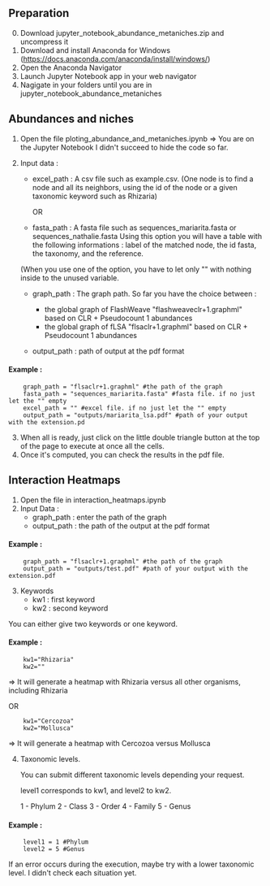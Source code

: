 ## Preparation

0) Download jupyter_notebook_abundance_metaniches.zip and uncompress it
1) Download and install Anaconda for Windows (https://docs.anaconda.com/anaconda/install/windows/)
2) Open the Anaconda Navigator
3) Launch Jupyter Notebook app in your web navigator
4) Nagigate in your folders until you are in jupyter_notebook_abundance_metaniches

## Abundances and niches 

1) Open the file ploting_abundance_and_metaniches.ipynb
=> You are on the Jupyter Notebook
I didn't succeed to hide the code so far. 
2) Input data :
	- excel_path : A csv file such as example.csv.
		(One node is to find a node and all its neighbors, using the id of the node or a given taxonomic keyword such as Rhizaria)
		
		OR
		
	- fasta_path : A fasta file such as sequences_mariarita.fasta or sequences_nathalie.fasta 
		Using this option you will have a table with the following informations : label of the matched node, the id fasta, the taxonomy, and the reference. 
	
	(When you use one of the option, you have to let only "" with nothing inside to the unused variable. 
	
	- graph_path : The graph path. So far you have the choice between :
		- the global graph of FlashWeave "flashweaveclr+1.graphml" based on CLR + Pseudocount 1 abundances
		- the global graph of fLSA "flsaclr+1.graphml" based on CLR + Pseudocount 1 abundances
		
	- output_path : path of output at the pdf format
	
#### Example :
		graph_path = "flsaclr+1.graphml" #the path of the graph
		fasta_path = "sequences_mariarita.fasta" #fasta file. if no just let the "" empty
		excel_path = "" #excel file. if no just let the "" empty
		output_path = "outputs/mariarita_lsa.pdf" #path of your output with the extension.pd
	
	
3) When all is ready, just click on the little double triangle button at the top of the page to execute at once all the cells.
4) Once it's computed, you can check the results in the pdf file. 

## Interaction Heatmaps

1) Open the file in interaction_heatmaps.ipynb
2) Input Data :
	- graph_path : enter the path of the graph
	- output_path : the path of the output at the pdf format
	
#### Example :
		graph_path = "flsaclr+1.graphml" #the path of the graph
		output_path = "outputs/test.pdf" #path of your output with the extension.pdf
	
3) Keywords
	- kw1 : first keyword 
	- kw2 : second keyword
	
You can either give two keywords or one keyword. 

#### Example : 
		kw1="Rhizaria"
		kw2=""



=> It will generate a heatmap with Rhizaria versus all other organisms, including Rhizaria
		
OR

		kw1="Cercozoa"
		kw2="Mollusca"


	
=> It will generate a heatmap with Cercozoa versus Mollusca
	
4) Taxonomic levels.

	You can submit different taxonomic levels depending your request.
	
	level1 corresponds to kw1, and level2 to kw2.
	
	1 - Phylum
	2 - Class
	3 - Order
	4 - Family
	5 - Genus
	
#### Example :

		level1 = 1 #Phylum
		level2 = 5 #Genus 

If an error occurs during the execution, maybe try with a lower taxonomic level. I didn't check each situation yet. 
		


